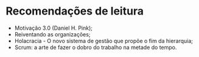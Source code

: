 # Recomendações de leitura
 - Motivação 3.0 (Daniel H. Pink);
 - Reiventando as organizações;
 - Holacracia - O novo sistema de gestão que propõe o fim da hierarquia;
 - Scrum: a arte de fazer o dobro do trabalho na metade do tempo.